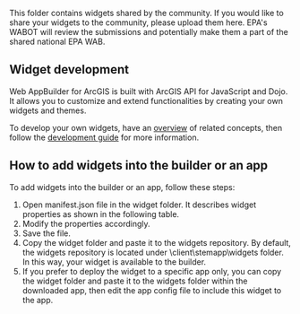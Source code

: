 
This folder contains widgets shared by the community. If you would like to share your widgets to the community, please upload them here.  EPA's WABOT will review the submissions and potentially make them a part of the shared national EPA WAB.

## Widget development
Web AppBuilder for ArcGIS is built with ArcGIS API for JavaScript and Dojo. It allows you to customize and extend functionalities by creating your own widgets and themes.

To develop your own widgets, have an [overview](http://developers.arcgis.com/web-appbuilder/guide/developer-s-guide-overview.htm) of related concepts, then follow the [development guide](http://developers.arcgis.com/web-appbuilder/guide/naming-conventions.htm) for more information. 

## How to add widgets into the builder or an app
To add widgets into the builder or an app, follow these steps:

1. Open manifest.json file in the widget folder. It describes widget properties as shown in the following table.
2. Modify the properties accordingly.
3. Save the file.
4. Copy the widget folder and paste it to the widgets repository. By default, the widgets repository is located under \client\stemapp\widgets folder. In this way, your widget is available to the builder. 
5. If you prefer to deploy the widget to a specific app only, you can copy the widget folder and paste it to the widgets folder within the downloaded app, then edit the app config file to include this widget to the app.


